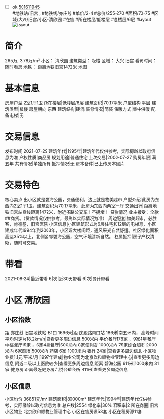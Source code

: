 - [ ] ok [501611945](https://bj.5i5j.com/ershoufang/501611945.html)  
 #地铁站/旧宫 ,  #地铁线/亦庄线
#单价/2-4 #总价/255-270 #面积/70-75   #区域/大兴/旧宫/小区-清欣园 #在售 #所在楼层/低楼层 #总楼层/6层 #layout 
![layout](http://image2a.5i5j.com/bdir/layout/c9ff547c26924493978745f77a589e00.jpg_P5.jpg) 
# 简介 
 265万,  3.78万/m² 
小区： 清欣园
建筑类型： 板楼
区域： 大兴 旧宫
看房时间： 随时看房
地铁： 距离地铁旧宫1472米 地图
# 基本信息 
 房屋户型|2室1厅1卫
所在楼层|低楼层/6层
建筑面积|70.17平米
户型结构|平层
建筑类型|板楼
房屋朝向|东西
建筑结构|砖混
装修情况|简装
供暖方式|集中供暖
配备电梯|无
# 交易信息 
 发布时间|2021-07-29
建筑年代|1995年|建筑年代仅供参考，实际房龄以政府信息为准
产权性质|商品房
规划用途|普通住宅
上次交易|2000-07-27
购房年限|满五年
共有情况|单独所有
抵押情况|无
房本备件|已上传房本照片
# 交易特色 
 核心卖点|出小区就是碧海公园，交通便利，边上就是物美超市
户型介绍|此房为东西向2室1厅1卫，建筑面积为70.17平米，此房为东西向两室一厅
交通出行|距离地铁旧宫站直线距离1472米，附近多路公交车！不拥堵！
贷款情况|业主接受：全款##商贷。（贷款情况仅供参考，最终以实际情况为准）
周边配套|物美超市，必胜客，肯德基，旧宫医院
小区信息|小区建筑形式为6层住宅和12层的电梯房，小区建成年代1994年到2003年，小区超大楼间距，通风采光自然舒适。社区绿化面积高达35%以上，北侧紧邻碧海公园，空气环境清新自然。
权属抵押|房子产权清晰，随时可交易。
# 带看 
 2021-08-24|最近带看	 6|次|近30天带看	 6|次|累计带看
# 小区 清欣园
## 小区指数 
 距 亦庄线 旧宫地铁站-B1口 1696米|距 庑殿路南口站 186米|南五环内， 高峰时间平均时速为18.2km/h|查看更多周边信息
500米内 平价餐厅178家 ，9家4星餐厅
中档餐厅15家 ，6家4星餐厅|500米内 8家便利店
1000米内 75家综合超市
2000米内 6家商场|500米内 药店 6家
1000米内 银行 24家|查看更多周边信息
小区物业费1.1元/平米/月|1997年建成|物业公司为北京欣和顺物业管理中心|查看更多周边信息
附近二级以上医院较少|查看更多周边信息
距离 碧海公园 611米|1000米内 31家 健身房
距离最近健身房六悦台球会所 411米|查看更多周边信息
## 小区信息 
 小区均价|36851元/m²
建筑面积|80000m²
建筑年代|1994年|建筑年代仅供参考，实际房龄以政府信息为准
总户数|2554
绿化率|30%
容积率|2
所在商圈|旧宫
小区物业|北京欣和顺物业管理中心
小区在售房源53套
小区在租房源11套

